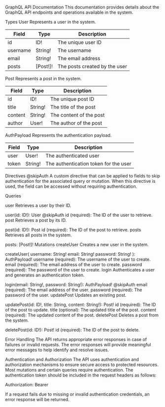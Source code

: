 GraphQL API Documentation
This documentation provides details about the GraphQL API endpoints and operations available in the system.

Types
User
Represents a user in the system.

| Field    | Type     | Description                   |
| -------- | -------- | ----------------------------- |
| id       | ID!      | The unique user ID            |
| username | String!  | The username                  |
| email    | String!  | The email address             |
| posts    | [Post!]! | The posts created by the user |

Post
Represents a post in the system.

| Field   | Type    | Description             |
| ------- | ------- | ----------------------- |
| id      | ID!     | The unique post ID      |
| title   | String! | The title of the post   |
| content | String! | The content of the post |
| author  | User!   | The author of the post  |

AuthPayload
Represents the authentication payload.

| Field | Type    | Description                           |
| ----- | ------- | ------------------------------------- |
| user  | User!   | The authenticated user                |
| token | String! | The authentication token for the user |

Directives
@skipAuth
A custom directive that can be applied to fields to skip authentication for the associated query or mutation. When this directive is used, the field can be accessed without requiring authentication.

Queries

user
Retrieves a user by their ID.

user(id: ID!): User @skipAuth
id (required): The ID of the user to retrieve.
post
Retrieves a post by its ID.

post(id: ID!): Post
id (required): The ID of the post to retrieve.
posts
Retrieves all posts in the system.

posts: [Post!]!
Mutations
createUser
Creates a new user in the system.

createUser(
username: String!
email: String!
password: String!
): AuthPayload!
username (required): The username of the user to create.
email (required): The email address of the user to create.
password (required): The password of the user to create.
login
Authenticates a user and generates an authentication token.

login(email: String!, password: String!): AuthPayload! @skipAuth
email (required): The email address of the user.
password (required): The password of the user.
updatePost
Updates an existing post.

updatePost(id: ID!, title: String, content: String!): Post!
id (required): The ID of the post to update.
title (optional): The updated title of the post.
content (required): The updated content of the post.
deletePost
Deletes a post from the system.

deletePost(id: ID!): Post!
id (required): The ID of the post to delete.

Error Handling
The API returns appropriate error responses in case of failures or invalid requests. The error responses will provide meaningful error messages to help identify and resolve issues.

Authentication and Authorization
The API uses authentication and authorization mechanisms to ensure secure access to protected resources. Most mutations and certain queries require authentication. The authentication token should be included in the request headers as follows:

Authorization: Bearer <token>

If a request fails due to missing or invalid authentication credentials, an error response will be returned.
